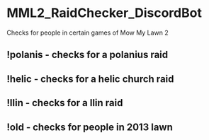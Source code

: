 # MML2_RaidChecker_DiscordBot
Checks for people in certain games of Mow My Lawn 2
## !polanis - checks for a polanius raid
## !helic - checks for a helic church raid
## !llin - checks for a llin raid
## !old - checks for people in 2013 lawn
